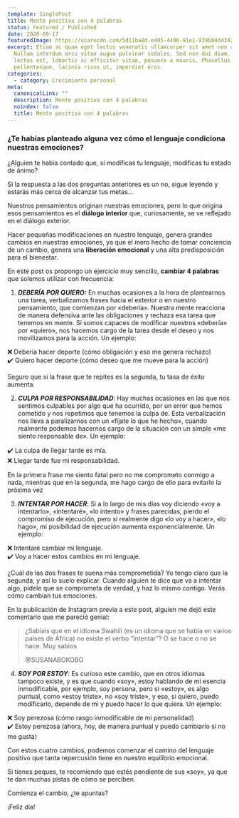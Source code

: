 ```yaml
---
template: SinglePost
title: Mente positiva con 4 palabras
status: Featured / Published
date: 2020-09-17
featuredImage: https://ucarecdn.com/5d11ba8d-e405-4496-91e1-939b84d43424/
excerpt: Etiam ac quam eget lectus venenatis ullamcorper sit amet non arcu.
  Nullam interdum arcu vitae augue pulvinar sodales. Sed non dui diam. Quisque
  lectus est, lobortis ac efficitur vitae, posuere a mauris. Phasellus ac dui
  pellentesque, lacinia risus ut, imperdiet eros.
categories:
  - category: Crecimiento personal
meta:
  canonicalLink: ""
  description: Mente positiva con 4 palabras
  noindex: false
  title: Mente positiva con 4 palabras
---
```

### ¿Te habías planteado alguna vez cómo el lenguaje condiciona nuestras emociones?

¿Alguien te había contado que, si modificas tu lenguaje, modificas tu estado de ánimo?

Si la respuesta a las dos preguntas anteriores es un no, sigue leyendo y estarás más cerca de alcanzar tus metas…

Nuestros pensamientos originan nuestras emociones, pero lo que origina esos pensamientos es el **diálogo interior** que, curiosamente, se ve reflejado en el diálogo exterior.

Hacer pequeñas modificaciones en nuestro lenguaje, genera grandes cambios en nuestras emociones, ya que el mero hecho de tomar conciencia de un cambio, genera una **liberación emocional** y una alta predisposición para el bienestar.

En este post os propongo un ejercicio muy sencillo, **cambiar 4 palabras** que solemos utilizar con frecuencia:

1. ***DEBERÍA POR QUIERO:*** En muchas ocasiones a la hora de plantearnos una tarea, verbalizamos frases hacia el exterior o en nuestro pensamiento, que comienzan por «debería». Nuestra mente reacciona de manera defensiva ante las obligaciones y rechaza esa tarea que tenemos en mente. Si somos capaces de modificar nuestros «debería» por «quiero», nos hacemos cargo de la tarea desde el deseo y nos movilizamos para la acción. Un ejemplo:

❌ Debería hacer deporte (cómo obligación y eso me genera rechazo)\
✔️ Quiero hacer deporte (cómo deseo que me mueve para la acción)

Seguro que si la frase que te repites es la segunda, tu tasa de éxito aumenta.

2. ***CULPA POR RESPONSABILIDAD***: Hay muchas ocasiones en las que nos sentimos culpables por algo que ha ocurrido, por un error que hemos cometido y nos repetimos que tenemos la culpa de. Esta verbalización nos lleva a paralizarnos con un «fíjate lo que he hecho», cuando realmente podemos hacernos cargo de la situación con un simple «me siento responsable de». Un ejemplo:

✔️ La culpa de llegar tarde es mía.\
❌ Llegar tarde fue mi responsabilidad.

En la primera frase me siento fatal pero no me comprometo conmigo a nada, mientras que en la segunda, me hago cargo de ello para evitarlo la próxima vez

3. ***INTENTAR POR HACER***: Si a lo largo de mis días voy diciendo «voy a intentarlo», «intentaré», «lo intento» y frases parecidas, pierdo el compromiso de ejecución, pero si realmente digo «lo voy a hacer», «lo hago», mi posibilidad de ejecución aumenta exponencialmente. Un ejemplo:

❌ Intentaré cambiar mi lenguaje.\
✔️ Voy a hacer estos cambios en mi lenguaje.

¿Cuál de las dos frases te suena más comprometida? Yo tengo claro que la segunda, y así lo suelo explicar. Cuando alguien te dice que va a intentar algo, pídele que se comprometa de verdad, y haz lo mismo contigo. Verás cómo cambian tus emociones.

En la publicación de Instagram previa a este post, alguien me dejó este comentario que me pareció genial:

> ¿Sabíais que en el idioma Swahili (es un idioma que se habla en varios países de África) no existe el verbo “intentar”? O se hace o no se hace. Muy sabios
>
> @SUSANABOKOBO

4. ***SOY POR ESTOY***: Es curioso este cambio, que en otros idiomas tampoco existe, y es que cuando «soy», estoy hablando de mi esencia inmodificable, por ejemplo, soy persona, pero si «estoy», es algo puntual, como «estoy triste», no «soy triste», y eso, si quiero, puedo modificarlo, depende de mi y puedo hacer lo que quiera. Un ejemplo:

❌ Soy perezosa (cómo rasgo inmodificable de mi personalidad)\
✔️ Estoy perezosa (ahora, hoy, de manera puntual y puedo cambiarlo si no me gusta)

Con estos cuatro cambios, podemos comenzar el camino del lenguaje positivo que tanta repercusión tiene en nuestro equilibrio emocional.

Si tienes peques, te recomiendo que estés pendiente de sus «soy», ya que te dan muchas pistas de cómo se perciben.

Comienza el cambio, ¿te apuntas?

¡Feliz día!